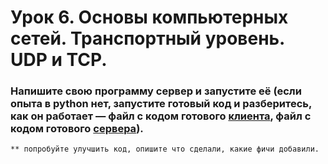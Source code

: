 # Урок 6. Основы компьютерных сетей. Транспортный уровень. UDP и TCP.

### Напишите свою программу сервер и запустите её (если опыта в python нет, запустите готовый код и разберитесь, как он работает — файл с кодом готового [клиента](https://github.com/vitaliyfomin/computer_networks_recorded_seminars/blob/main/lesson06/client_v2.py), файл с кодом готового [сервера](https://github.com/vitaliyfomin/computer_networks_recorded_seminars/blob/main/lesson06/server_v1.py)).


`** попробуйте улучшить код, опишите что сделали, какие фичи добавили.`
